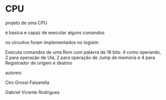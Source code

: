 # CPU
projeto de uma CPU

é basica e capaz de executar alguns comandos

os circuitos foram implementados no logisim

Executa comandos de uma Rom  com palavra de 16 bits: 4 como operando, 2 para operação de Ula, 2 para operação de Jump de memória e 4 para Registrador de origem e destino

autores:

Ciro Grossi Falsarella

Gabriel Vicente Rodrigues
